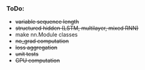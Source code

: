 ### ToDo:
- ~~variable sequence length~~
- ~~structured hidden (LSTM, multilayer, mixed RNN)~~
- make nn.Module classes
- ~~no_grad computation~~
- ~~loss aggregation~~
- ~~unit tests~~
- ~~GPU computation~~
